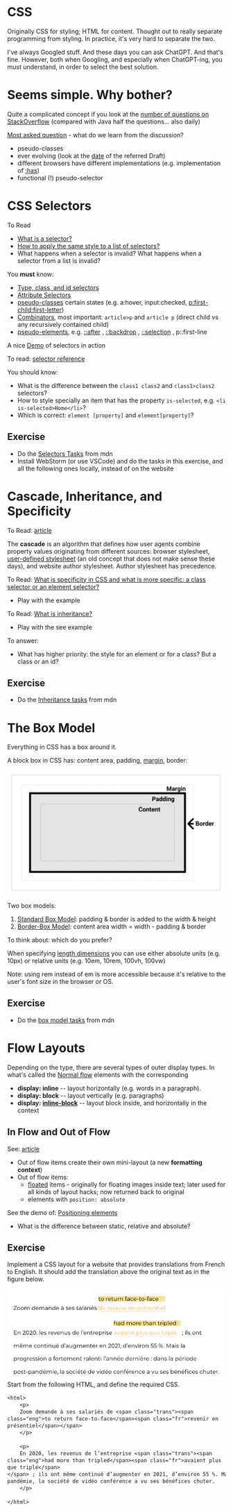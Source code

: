 
# CSS 

Originally CSS for styling; HTML for content. Thought out to really separate programming from styling. In practice, it's very hard to separate the two. 

I've always Googled stuff. And these days you can ask ChatGPT. And that's fine. However, both when Googling, and especially when ChatGPT-ing, you must understand, in order to select the best solution. 

# Seems simple. Why bother?

Quite a complicated concept if you look at the [number of questions on StackOverflow](https://stackoverflow.com/tags) (compared with Java half the questions... also daily)

[Most asked question](https://stackoverflow.com/questions/1014861/is-there-a-css-parent-selector) - what do we learn from the discussion? 
- pseudo-classes 
- ever evolving (look at the [date](https://drafts.csswg.org/selectors-4/#relational) of the referred Draft)
- different browsers have different implementations (e.g. implementation of [:has](https://caniuse.com/css-has))
- functional (!) pseudo-selector

# CSS Selectors

To Read
- [What is a selector? ](https://developer.mozilla.org/en-US/docs/Learn/CSS/Building_blocks/Selectors#what_is_a_selector)
- [How to apply the same style to a list of selectors?](https://developer.mozilla.org/en-US/docs/Learn/CSS/Building_blocks/Selectors#selector_lists)
- What happens when a selector is invalid? What happens when a selector from a list is invalid?

You **must** know: 
- [Type, class, and id selectors](https://developer.mozilla.org/en-US/docs/Learn/CSS/Building_blocks/Selectors/Type_Class_and_ID_Selectors)
- [Attribute Selectors](https://developer.mozilla.org/en-US/docs/Learn/CSS/Building_blocks/Selectors/Attribute_selectors)
- [pseudo-classes](https://developer.mozilla.org/en-US/docs/Web/CSS/Pseudo-classes) certain states (e.g. a:hover, input:checked, [p:first-child:first-letter](https://css-tricks.com/snippets/css/drop-caps/))
- [Combinators](https://developer.mozilla.org/en-US/docs/Learn/CSS/Building_blocks/Selectors/Combinators), most important: `article>p` and `article p` (direct child vs any recursively contained child)
- [pseudo-elements](https://developer.mozilla.org/en-US/docs/Web/CSS/Pseudo-elements), e.g. [::after](https://developer.mozilla.org/en-US/docs/Web/CSS/::after) , [::backdrop](https://developer.mozilla.org/en-US/docs/Web/CSS/::backdrop) , [::selection](https://developer.mozilla.org/en-US/docs/Web/CSS/::selection) , p::first-line

A nice [Demo](https://www.w3schools.com/cssref/trysel.php) of selectors in action

To read:  [selector reference](https://www.w3schools.com/cssref/css_selectors.php)

You should know:
- What is the difference between the `class1 class2` and `class1>class2` selectors?
- How to style specially an item that has the property `is-selected`, e.g. `<li is-selected>Home</li>`?
- Which is correct: `element [property]` and `element[property]`?

## Exercise
- Do the [Selectors Tasks](https://developer.mozilla.org/en-US/docs/Learn/CSS/Building_blocks/Selectors/Selectors_Tasks) from mdn
- Install WebStorm (or use VSCode) and do the tasks in this exercise, and all the following ones locally, instead of on the website

# Cascade, Inheritance, and Specificity 

To Read: [article](https://developer.mozilla.org/en-US/docs/Learn/CSS/Building_blocks/Cascade_and_inheritance)

The **cascade** is an algorithm that defines how user agents combine property values originating from different sources: browser stylesheet, [user-defined stylesheet](https://www.thoughtco.com/user-style-sheet-3469931) (an old concept that does not make sense these days), and website author stylesheet. Author stylesheet has precedence. 

To Read: [What is specificity in CSS and what is more specific: a class selector or an element selector?](https://developer.mozilla.org/en-US/docs/Learn/CSS/Building_blocks/Cascade_and_inheritance#specificity)
- Play with the example

To Read: [What is inheritance?](https://developer.mozilla.org/en-US/docs/Learn/CSS/Building_blocks/Cascade_and_inheritance#inheritance)
- Play with the see example

To answer: 
- What has higher priority: the style for an element or for a class? But a class or an id? 

## Exercise
- Do the [Inheritance tasks](https://developer.mozilla.org/en-US/docs/Learn/CSS/Building_blocks/Cascade_tasks) from mdn

# **The Box Model**

Everything in CSS has a box around it.

A block box in CSS has: content area, padding, [margin](https://developer.mozilla.org/en-US/docs/Learn/CSS/Building_blocks/The_box_model#margin), border: 

![](../Lectures/images/css-box.png)

Two box models:
1. [Standard Box Model](https://developer.mozilla.org/en-US/docs/Learn/CSS/Building_blocks/The_box_model#the_standard_css_box_model): padding & border is added to the width & height
2. [Border-Box Model](https://developer.mozilla.org/en-US/docs/Learn/CSS/Building_blocks/The_box_model#the_alternative_css_box_model): content area width = width - padding & border

To think about: which do you prefer? 

When specifying [length dimensions](https://developer.mozilla.org/en-US/docs/Learn/CSS/Building_blocks/Values_and_units#numbers_lengths_and_percentages) you can use either absolute units (e.g. 10px) or relative units (e.g. 10em, 10rem, 100vh, 100vw)

Note: using rem instead of em is more accessible because it's relative to the user's font size in the browser or OS. 

## Exercise
- Do the [box model tasks](https://developer.mozilla.org/en-US/docs/Learn/CSS/Building_blocks/Box_Model_Tasks) from mdn



# Flow Layouts

Depending on the type, there are several types of outer display types. In what's called the  [Normal flow](https://developer.mozilla.org/en-US/docs/Web/CSS/CSS_flow_layout/Block_and_inline_layout_in_normal_flow) elements with the corresponding 
- **display: inline** -- layout horizontally (e.g. words in a paragraph).
- **display: block** -- layout vertically (e.g. paragraphs)
- **display: [inline-block](https://developer.mozilla.org/en-US/docs/Learn/CSS/Building_blocks/The_box_model#using_display_inline-block)** -- layout block inside, and horizontally in the context


## In Flow and Out of Flow

See: [article]((https://developer.mozilla.org/en-US/docs/Web/CSS/CSS_flow_layout/In_flow_and_out_of_flow))

- Out of flow items create their own mini-layout (a new **formatting context**)
- Out of flow items:
	- [floated](https://developer.mozilla.org/en-US/docs/Learn/CSS/CSS_layout/Floats#display_flow-root) items - originally for floating images inside text; later used for all kinds of layout hacks; now returned back to original 
	- elements  with `position: absolute`  


See the demo of: [Positioning elements](https://developer.mozilla.org/en-US/docs/Web/CSS/position)
- What is the difference between static, relative and absolute? 


## Exercise

Implement a CSS layout for a website that provides translations from French to English. It should add the translation above the original text as in the figure below. 

![](../Lectures/images/inline-block-example.png)
Start from the following HTML, and define the required CSS.

```
<html>
	<p>
	Zoom demande à ses salariés de <span class="trans"><span class="eng">to return face-to-face</span><span class="fr">revenir en présentiel</span></span>
	</p>
	
	<p>
	En 2020, les revenus de l’entreprise <span class="trans"><span class="eng">had more than tripled</span><span class="fr">avaient plus que triplé</span></span> ; ils ont même continué d’augmenter en 2021, d’environ 55 %. Mais la progression a fortement ralenti l’année dernière : dans la période post-pandémie, la société de vidéo conférence a vu ses bénéfices chuter.
	</p>
	
</html>
```

